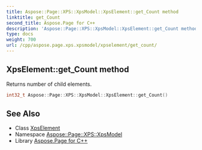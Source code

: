 ```yaml
---
title: Aspose::Page::XPS::XpsModel::XpsElement::get_Count method
linktitle: get_Count
second_title: Aspose.Page for C++
description: 'Aspose::Page::XPS::XpsModel::XpsElement::get_Count method. Returns number of child elements in C++.'
type: docs
weight: 700
url: /cpp/aspose.page.xps.xpsmodel/xpselement/get_count/
---
```

## XpsElement::get_Count method


Returns number of child elements.

```cpp
int32_t Aspose::Page::XPS::XpsModel::XpsElement::get_Count()
```

## See Also

* Class [XpsElement](../)
* Namespace [Aspose::Page::XPS::XpsModel](../../)
* Library [Aspose.Page for C++](../../../)
